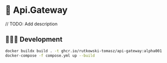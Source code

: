 # 🔀 Api.Gateway

// TODO: Add description


## 👨🏻‍💻 Development

```sh
docker buildx build . -t ghcr.io/rutkowski-tomasz/api-gateway:alpha001
docker-compose -f compose.yml up --build 
```